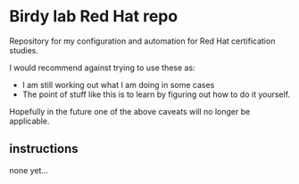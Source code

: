 # Birdy lab Red Hat repo 

Repository for my configuration and automation for Red Hat certification studies. 

I would recommend against trying to use these as:
+ I am still working out what I am doing in some cases 
+ The point of stuff like this is to learn by figuring out how to do it yourself. 

Hopefully in the future one of the above caveats will no longer be applicable. 

## instructions 

none yet...
